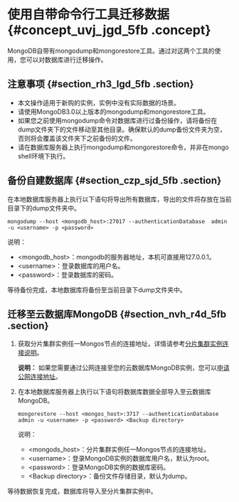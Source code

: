 # 使用自带命令行工具迁移数据 {#concept_uvj_jgd_5fb .concept}

MongoDB自带有mongodump和mongorestore工具。通过对这两个工具的使用，您可以对数据库进行迁移操作。

## 注意事项 {#section_rh3_lgd_5fb .section}

-   本文操作适用于新购的实例，实例中没有实际数据的场景。
-   请使用MongoDB3.0以上版本的mongodump和mongorestore工具。
-   如果您之前使用mongodump命令对数据库进行过备份操作，请将备份在dump文件夹下的文件移动至其他目录。确保默认的dump备份文件夹为空，否则将会覆盖该文件夹下之前备份的文件。
-   请在数据库服务器上执行mongodump和mongorestore命令，并非在mongo shell环境下执行。

## 备份自建数据库 {#section_czp_sjd_5fb .section}

在本地数据库服务器上执行以下语句将导出所有数据库，导出的文件将存放在当前目录下的dump文件夹中。

```
mongodump --host <mongodb_host>:27017 --authenticationDatabase  admin -u <username> -p <password>
```

说明：

-   <mongodb\_host\>：mongodb的服务器地址，本机可直接用127.0.0.1。
-   <username\>：登录数据库的用户名。
-   <password\>：登录数据库的密码。

等待备份完成，本地数据库将备份至当前目录下dump文件夹中。

## 迁移至云数据库MongoDB {#section_nvh_r4d_5fb .section}

1.  获取分片集群实例任一Mongos节点的连接地址，详情请参考[分片集群实例连接说明](intl.zh-CN/集群版快速入门/连接实例/分片集群连接说明.md#)。

    **说明：** 如果您需要通过公网连接至您的云数据库MongoDB实例，您可以[申请公网连接地址](intl.zh-CN/集群版快速入门/连接实例/申请公网连接地址.md#)。

2.  在本地数据库服务器上执行以下语句将数据库数据全部导入至云数据库MongoDB。

    ```
    mongorestore --host <mongos_host>:3717 --authenticationDatabase  admin -u <username> -p <password> <Backup directory>
    ```

    说明：

    -   <mongods\_host\>：分片集群实例任一Mongos节点的连接地址。
    -   <username\>：登录MongoDB实例的数据库用户名，默认为root。
    -   <password\>：登录MongoDB实例的数据库密码。
    -   <Backup directory\>：备份文件存储目录，默认为dump。

等待数据恢复完成，数据库将导入至分片集群实例中。

